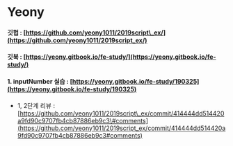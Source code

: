 # Yeony

#### 깃헙 : [https://github.com/yeony1011/2019script\_ex/](https://github.com/yeony1011/2019script_ex/) 
#### 깃북 : [https://yeony.gitbook.io/fe-study/](https://yeony.gitbook.io/fe-study/)

#### 1. inputNumber 실습 : [https://yeony.gitbook.io/fe-study/190325](https://yeony.gitbook.io/fe-study/190325) 

* 1, 2단계 리뷰 : [https://github.com/yeony1011/2019script\_ex/commit/414444dd514420a9fd90c9707fb4cb87886eb9c3\#comments](https://github.com/yeony1011/2019script_ex/commit/414444dd514420a9fd90c9707fb4cb87886eb9c3#comments)

